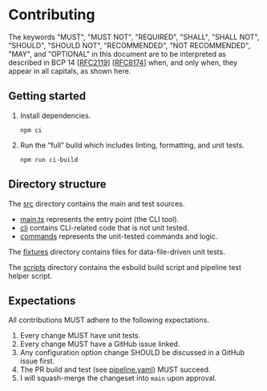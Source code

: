 # Contributing

The keywords "MUST", "MUST NOT", "REQUIRED", "SHALL", "SHALL NOT", "SHOULD", "SHOULD NOT", "RECOMMENDED", "NOT RECOMMENDED", "MAY", and "OPTIONAL" in this document are to be interpreted as described in BCP 14 [[RFC2119]] [[RFC8174]] when, and only when, they appear in all capitals, as shown here.

## Getting started

1. Install dependencies.

   ```shell
   npm ci
   ```

2. Run the “full” build which includes linting, formatting, and unit tests.

   ```shell
   npm run ci-build
   ```

## Directory structure

The [src](./src) directory contains the main and test sources.

- [main.ts](./src/main.ts) represents the entry point (the CLI tool).
- [cli](./src/cli) contains CLI-related code that is not unit tested.
- [commands](src/commands) represents the unit-tested commands and logic.

The [fixtures](fixtures) directory contains files for data-file-driven unit tests.

The [scripts](./scripts) directory contains the esbuild build script and pipeline test helper script.

## Expectations

All contributions MUST adhere to the following expectations.

1. Every change MUST have unit tests.
2. Every change MUST have a GitHub issue linked.
3. Any configuration option change SHOULD be discussed in a GitHub issue first.
4. The PR build and test (see [pipeline.yaml](./.github/workflows/pipeline.yaml)) MUST succeed.
5. I will squash-merge the changeset into `main` upon approval.

[RFC2119]: https://www.rfc-editor.org/rfc/rfc2119
[RFC8174]: https://www.rfc-editor.org/rfc/rfc8174
